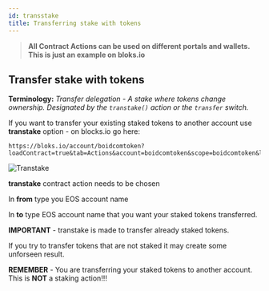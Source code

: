 ```yaml
---
id: transstake
title: Transferring stake with tokens
---
```

>**All Contract Actions can be used on different portals and wallets. This is just an example on bloks.io**

## Transfer stake with tokens

**Terminology:** *Transfer delegation - A stake where tokens change ownership. Designated by the `transtake()`
action or the `transfer` switch.*

If you want to transfer your existing staked tokens to another account use **transtake** option - on blocks.io go here:
```
https://bloks.io/account/boidcomtoken?loadContract=true&tab=Actions&account=boidcomtoken&scope=boidcomtoken&limit=100&table=stakes&action=transtake
```
![Transtake](/img/transtake.png "Transfer Stake")

**transtake** contract action needs to be chosen

In **from** type you EOS account name

In **to** type EOS account name that you want your staked tokens transferred.

**IMPORTANT** - transtake is made to transfer already staked tokens.

If you try to transfer tokens that are not staked it may create some unforseen result. 

**REMEMBER** - You are transferring your staked tokens to another account. This is **NOT** a staking action!!!